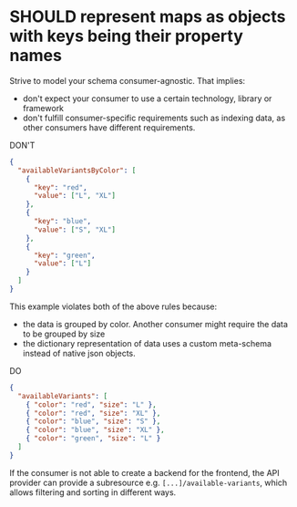 # SHOULD represent maps as objects with keys being their property names

Strive to model your schema consumer-agnostic. That implies:

- don't expect your consumer to use a certain technology, library or framework
- don't fulfill consumer-specific requirements such as indexing data, as other consumers have different requirements.

DON'T

```json
{
  "availableVariantsByColor": [
    {
      "key": "red",
      "value": ["L", "XL"]
    },
    {
      "key": "blue",
      "value": ["S", "XL"]
    },
    {
      "key": "green",
      "value": ["L"]
    }
  ]
}
```

This example violates both of the above rules because:

- the data is grouped by color. Another consumer might require the data to be grouped by size
- the dictionary representation of data uses a custom meta-schema instead of native json objects.

DO

```json
{
  "availableVariants": [
    { "color": "red", "size": "L" },
    { "color": "red", "size": "XL" },
    { "color": "blue", "size": "S" },
    { "color": "blue", "size": "XL" },
    { "color": "green", "size": "L" }
  ]
}
```

If the consumer is not able to create a backend for the frontend, the API provider can provide a subresource e.g. `[...]/available-variants`, which allows filtering and sorting in different ways.

